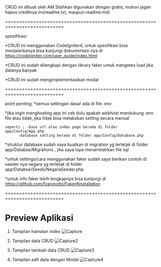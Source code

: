CRUD ini dibuat oleh AM
Silahkan digunakan dengan gratis, mohon jagan hapus creditnya ini(readme.txt, maupun readme.md)

===========================================================================

spesifikasi:

*CRUD ini menggunakan CodeIgniter4, untuk spesifikasi bisa menjalankanya bisa kunjungi dokumentasi nya di https://codeigniter.com/user_guide/index.html

*CRUD ini sudah dilengkapi dengan library faker untuk mengetes load jika datanya banyak

*CRUD ini sudah mengimplementasikan modal

===========================================================================

point penting:
*semua settingan dasar ada di file .env

*jika ingin menghosting app ini cek dulu apakah webhost mendukung .env file atau tidak, jika tidak bisa melakukan setting secara manual 

 	seperti : -base url atau index page berada di folder app/Config/App.php
 		  -database setting berada di folder app/Config/Database.php

*struktur database sudah saya buatkan di migration yg terletak di folder app/Databse/Migrations , jika saya lupa menambahkan file sql

*untuk settings/cara menggunakan faker sudah saya berikan contoh di seeder nya negara yg terletak di folder app/Databse/Seeds/NegaraSeeder.php

*untuk info faker lebih lengkapnya bisa kunjungi di https://github.com/fzaninotto/Faker#installation

===========================================================================
# Preview Aplikasi
1. Tampilan hamalan index
![Capture](https://user-images.githubusercontent.com/23350205/119840688-65f73500-bf2f-11eb-8511-a301e22eed4b.PNG)

2. Tampilan data CRUD
![Capture2](https://user-images.githubusercontent.com/23350205/119840831-845d3080-bf2f-11eb-8b97-ded6f2c5d4cc.PNG)

3. Tampilan tambah data CRUD
![Capture3](https://user-images.githubusercontent.com/23350205/119840946-9939c400-bf2f-11eb-8ce3-09f18f555ef6.PNG)

4. Tampilan edit data dengan Modal
![Capture4](https://user-images.githubusercontent.com/23350205/119841028-ace52a80-bf2f-11eb-8451-4c82b674170d.PNG)
